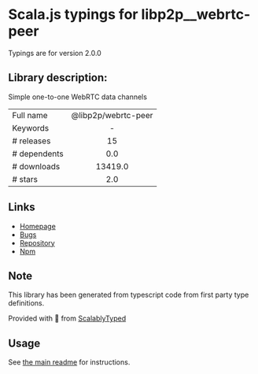 
# Scala.js typings for libp2p__webrtc-peer

Typings are for version 2.0.0

## Library description:
Simple one-to-one WebRTC data channels

|                    |                 |
| ------------------ | :-------------: |
| Full name          | @libp2p/webrtc-peer |
| Keywords           | - |
| # releases         | 15 |
| # dependents       | 0.0 |
| # downloads        | 13419.0 |
| # stars            | 2.0 |

## Links
- [Homepage](https://github.com/libp2p/js-libp2p-webrtc-peer#readme)
- [Bugs](https://github.com/libp2p/js-libp2p-webrtc-peer/issues)
- [Repository](https://github.com/libp2p/js-libp2p-webrtc-peer)
- [Npm](https://www.npmjs.com/package/%40libp2p%2Fwebrtc-peer)
    


## Note
This library has been generated from typescript code from first party type definitions.

Provided with :purple_heart: from [ScalablyTyped](https://github.com/oyvindberg/ScalablyTyped)

## Usage
See [the main readme](../../readme.md) for instructions.


